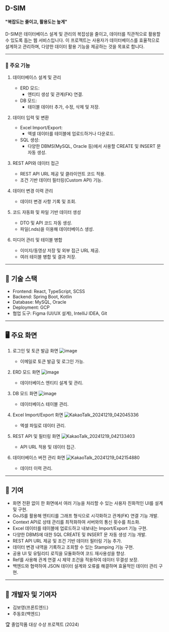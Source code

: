 ## D-SIM


#### "복잡도는 줄이고, 활용도는 높게"

D-SIM은 데이터베이스 설계 및 관리의 복잡성을 줄이고, 데이터를 직관적으로 활용할 수 있도록 돕는 웹 서비스입니다. 이 프로젝트는 사용자가 데이터베이스를 효율적으로 설계하고 관리하며, 다양한 데이터 활용 기능을 제공하는 것을 목표로 합니다.

---

### 📌 주요 기능

1. 데이터베이스 설계 및 관리
   - ERD 모드:
       - 엔티티 생성 및 관계(FK) 연결.
   - DB 모드:
       - 테이블 데이터 추가, 수정, 삭제 및 저장.


2. 데이터 입력 및 변환
   - Excel Import/Export:
       - 엑셀 데이터를 테이블에 업로드하거나 다운로드.
   - SQL 생성:
       - 다양한 DBMS(MySQL, Oracle 등)에서 사용할 CREATE 및 INSERT 문 자동 생성.


3. REST API와 데이터 접근
   - REST API URL 제공 및 클라이언트 코드 적용.
   - 조건 기반 데이터 필터링(Custom API) 기능.

    
4. 데이터 변경 이력 관리
   - 데이터 변경 사항 기록 및 조회.


5. 코드 자동화 및 파일 기반 데이터 생성
   - DTO 및 API 코드 자동 생성.
   - 파일(.nds)을 이용해 데이터베이스 생성.


6. 미디어 관리 및 테이블 병합
   - 이미지/동영상 저장 및 외부 접근 URL 제공.
   - 여러 테이블 병합 및 결과 저장.

---

## 🔧 기술 스택
- Frontend: React, TypeScript, SCSS
- Backend: Spring Boot, Kotlin
- Database: MySQL, Oracle
- Deployment: GCP
- 협업 도구: Figma (UI/UX 설계), IntelliJ IDEA, Git

---

## 🖥️ 주요 화면
1. 로그인 및 토큰 발급 화면
![image](https://github.com/user-attachments/assets/6530bbf7-2913-4be2-b6bd-edb5e2d54b3d)
   - 이메일로 토큰 발급 및 로그인 가능.


2. ERD 모드 화면
![image](https://github.com/user-attachments/assets/3aac1173-2e2e-49b9-adfc-8d1a5e179e3b)
   - 데이터베이스 엔티티 설계 및 관리.


3. DB 모드 화면
![image](https://github.com/user-attachments/assets/8836d4fc-d2d0-428b-8b84-21260e059997)
   - 데이터베이스 테이블 관리.


4. Excel Import/Export 화면
![KakaoTalk_20241219_042045336](https://github.com/user-attachments/assets/94dff952-815d-4f50-a1b7-b64013b04c75)
   - 엑셀 파일로 데이터 관리.


5. REST API 및 필터링 화면
![KakaoTalk_20241219_042133403](https://github.com/user-attachments/assets/b73fbf5e-fe67-4d6b-8d0d-d78542c7403a)
   - API URL 적용 및 데이터 접근.


6. 데이터베이스 버전 관리 화면
![KakaoTalk_20241219_042154880](https://github.com/user-attachments/assets/91ab4238-f320-4336-a6a4-37451de1e340)
   - 데이터 이력 관리.
  
---

## 🤝 기여
- 화면 전환 없이 한 화면에서 여러 기능을 처리할 수 있는 사용자 친화적인 UI를 설계 및 구현.
- GoJS를 활용해 엔티티를 그래프 형식으로 시각화하고 관계(FK) 연결 기능 개발.
- Context API로 상태 관리를 최적화하여 서버와의 통신 횟수를 최소화.
- Excel 데이터를 테이블에 업로드하고 내보내는 Import/Export 기능 구현.
- 다양한 DBMS에 대한 SQL CREATE 및 INSERT 문 자동 생성 기능 개발.
- REST API URL 제공 및 조건 기반 데이터 필터링 기능 추가.
- 데이터 변경 내역을 기록하고 조회할 수 있는 Stamping 기능 구현.
- 공용 UI 및 유틸리티 로직을 모듈화하여 코드 재사용성을 향상.
- Ref를 사용해 관계 연결 시 제약 조건을 적용하여 데이터 무결성 보장.
- 백엔드와 협력하여 JSON 데이터 설계와 오류를 해결하며 효율적인 데이터 관리 구현.

---

## 🎉 개발자 및 기여자

- 김보영(프론트엔드)
- 주동호(백엔드)

🏆 졸업작품 대상 수상 프로젝트 (2024)
